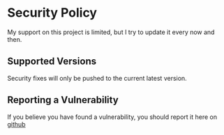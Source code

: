 # Security Policy

My support on this project is limited, but I try to update it every now and then.

## Supported Versions

Security fixes will only be pushed to the current latest version. 

## Reporting a Vulnerability

If you believe you have found a vulnerability, you should report it here on [github](https://github.com/Tethik/burn-after-reading/issues)

